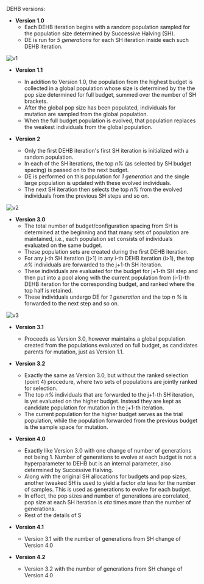 DEHB versions:

- **Version 1.0**
    - Each DEHB iteration begins with a random population sampled for 
    the population size determined by Successive Halving (SH).
    - DE is run for _5 generations_ for each SH iteration inside each
    such DEHB iteration. 

![v1](utils/misc/flow_v1.png)

- **Version 1.1**
    - In addition to Version 1.0, the population from the highest budget 
    is collected in a global population whose size is determined by the the 
    pop size determined for full budget, summed over the number of SH brackets.
    - After the global pop size has been populated, individuals for mutation are 
    sampled from the global population.
    - When the full budget population is evolved, that population replaces the 
    weakest individuals from the global population.
    
    
- **Version 2**
    - Only the first DEHB iteration's first SH iteration is initialized
     with a random population.
    - In each of the SH iterations, the top _n%_ (as selected by SH 
    budget spacing) is passed on to the next budget.
    - DE is performed on this population for _1 generation_ and the
    single large population is updated with these evolved individuals.
    - The next SH iteration then selects the top _n%_ from the evolved
    individuals from the previous SH steps and so on.
    
![v2](utils/misc/flow_v2.png)


- **Version 3.0**
    - The total number of budget/configuration spacing from SH is
    determined at the beginning and that many sets of population are
    maintained, i.e., each population set consists of individuals 
    evaluated on the same budget.
    - These population sets are created during the first DEHB iteration.
    - For any j-th SH iteration (j>1) in any i-th DEHB iteration (i>1),
    the top _n%_ individuals are forwarded to the j+1-th SH iteration.
    - These individuals are evaluated for the budget for j+1-th SH step
    and then put into a pool along with the current population from 
    (i-1)-th DEHB iteration for the corresponding budget, and ranked 
    where the top half is retained.
    - These individuals undergo DE for _1 generation_ and the top _n %_
    is forwarded to the next step and so on.  

![v3](utils/misc/flow_v3.png)


- **Version 3.1**
    - Proceeds as Version 3.0, however maintains a global population created
    from the populations evaluated on full budget, as candidates parents for 
    mutation, just as Version 1.1.
    
- **Version 3.2**
    - Exactly the same as Version 3.0, but without the ranked selection (point 4)
    procedure, where two sets of populations are jointly ranked for selection.
    - The top _n%_ individuals that are forwarded to the j+1-th SH 
    iteration, is yet evaluated on the higher budget. Instead they are kept as 
    candidate population for mutation in the j+1-th iteration.
    - The current population for the higher budget serves as the trial population, 
    while the population forwarded from the previous budget is the sample space for
    mutation.    
    
- **Version 4.0**
    - Exactly like Version 3.0 with one change of number of generations not being 1. 
    Number of generations to evolve at each budget is not a hyperparameter to DEHB but 
    is an internal parameter, also determined by Successive Halving.
    - Along with the original SH allocations for budgets and pop sizes, another tweaked
    SH is used to yield a factor _eta_ less for the number of samples. This is used as 
    generations to evolve for each budget.
    - In effect, the pop sizes and number of generations are correlated, pop size at 
    each SH iteration is _eta_ times more than the number of generations.
    - Rest of the details of S
    
- **Version 4.1**
    - Version 3.1 with the number of generations from SH change of Version 4.0
    
- **Version 4.2**
    - Version 3.2 with the number of generations from SH change of Version 4.0
